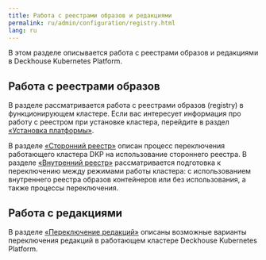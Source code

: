 ```yaml
---
title: Работа с реестрами образов и редакциями
permalink: ru/admin/configuration/registry.html
lang: ru
---
```


В этом разделе описывается работа с реестрами образов и редакциями в Deckhouse Kubernetes Platform.

## Работа с реестрами образов

В разделе рассматривается работа с реестрами образов (registry) в функционирующем кластере. Если вас интересует информация про работу с реестром при установке кластера, перейдите в раздел [«Установка платформы»](../../installing).

В разделе [«Сторонний реестр»](../configuration/registry/third-party-registry.html) описан процесс переключения работающего кластера DKP на использование стороннего реестра.
В разделе [«Внутренний реестр»](../configuration/registry/internal-registry.html) рассматривается подготовка к переключению между режимами работы кластера: с использованием внутреннего реестра образов контейнеров или без использования, а также процессы переключения.

## Работа с редакциями

В разделе [«Переключение редакций»](../editions.html) описаны возможные варианты переключения редакций в работающем кластере Deckhouse Kubernetes Platform.
